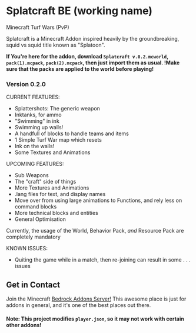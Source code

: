 # Splatcraft BE (working name)
Minecraft Turf Wars (PvP)

Splatcraft is a Minecraft Addon inspired heavily by the groundbreaking, squid vs squid title known as "Splatoon".

**If You're here for the addon, download `Splatcraft v.0.2.mcworld`, `pack(1).mcpack`, `pack(2).mcpack`, then just import them as usual. !Make sure that the packs are applied to the world before playing!**

### Version 0.2.0

CURRENT FEATURES:

- Splattershots: The generic weapon
- Inktanks, for ammo
- "Swimming" in ink
- Swimming up walls!
- A handfull of blocks to handle teams and items
- 1 Simple Turf War map which resets
- Ink on the walls!
- Some Textures and Animations


UPCOMING FEATURES:

- Sub Weapons
- The "craft" side of things
- More Textures and Animations
- .lang files for text, and display names
- Move over from using large animations to Functions, and rely less on command blocks
- More technical blocks and entities
- General Optimisation

Currently, the usage of the World, Behavior Pack, *and* Resource Pack are completely mandatory

KNOWN ISSUES:

- Quiting the game while in a match, then re-joining can result in some . . . issues


## Get in Contact

Join the Minecraft [Bedrock Addons Server!](https://discord.gg/HMSRWuR78w) This awesome place is just for addons in general, and it's one of the best places out there.


#### Note: This project modifies `player.json`, so it may not work with certain other addons!
